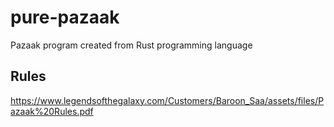 # pure-pazaak
Pazaak program created from Rust programming language

## Rules
https://www.legendsofthegalaxy.com/Customers/Baroon_Saa/assets/files/Pazaak%20Rules.pdf
